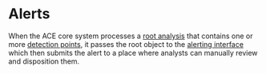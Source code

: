 # Alerts

When the ACE core system processes a [root analysis](root_analysis.md) that contains one or more [detection points](detection_points.md), it passes the root object to the [alerting interface](../core/alerting.md) which then submits the alert to a place where analysts can manually review and disposition them.
